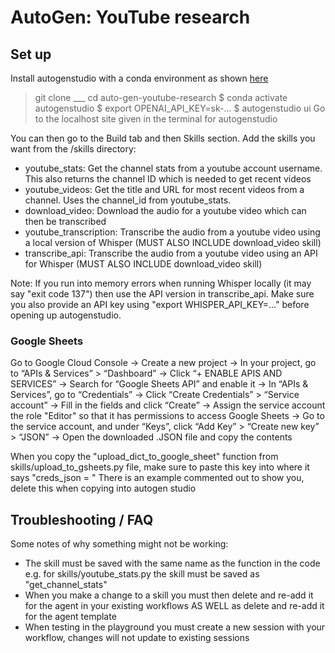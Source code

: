 # AutoGen: YouTube research

## Set up
Install autogenstudio with a conda environment as shown [here](https://autogen-studio.com/)
> git clone ___
> cd auto-gen-youtube-research
> $ conda activate autogenstudio
> $ export OPENAI_API_KEY=sk-...
> $ autogenstudio ui
> Go to the localhost site given in the terminal for autogenstudio

You can then go to the Build tab and then Skills section. Add the skills you want from the /skills directory:
- youtube_stats: Get the channel stats from a youtube account username. This also returns the channel ID which is needed to get recent videos
- youtube_videos: Get the title and URL for most recent videos from a channel. Uses the channel_id from youtube_stats.
- download_video: Download the audio for a youtube video which can then be transcribed
- youtube_transcription: Transcribe the audio from a youtube video using a local version of Whisper (MUST ALSO INCLUDE download_video skill)
- transcribe_api: Transcribe the audio from a youtube video using an API for Whisper (MUST ALSO INCLUDE download_video skill)

Note: If you run into memory errors when running Whisper locally (it may say "exit code 137") then use the API version in transcribe_api. Make sure you also provide an API key using "export WHISPER_API_KEY=..." before opening up autogenstudio.


### Google Sheets
Go to Google Cloud Console
-> Create a new project
-> In your project, go to “APIs & Services” > “Dashboard”
-> Click “+ ENABLE APIS AND SERVICES”
-> Search for “Google Sheets API” and enable it
-> In “APIs & Services”, go to “Credentials”
-> Click “Create Credentials” > “Service account”
-> Fill in the fields and click “Create”
-> Assign the service account the role "Editor" so that it has permissions to access Google Sheets
-> Go to the service account, and under “Keys”, click “Add Key” > “Create new key” > “JSON”
-> Open the downloaded .JSON file and copy the contents

When you copy the "upload_dict_to_google_sheet" function from skills/upload_to_gsheets.py file, make sure to paste this key into where it says "creds_json = "
There is an example commented out to show you, delete this when copying into autogen studio 

## Troubleshooting / FAQ

Some notes of why something might not be working:
- The skill must be saved with the same name as the function in the code e.g. for skills/youtube_stats.py the skill must be saved as "get_channel_stats"
- When you make a change to a skill you must then delete and re-add it for the agent in your existing workflows AS WELL as delete and re-add it for the agent template
- When testing in the playground you must create a new session with your workflow, changes will not update to existing sessions
